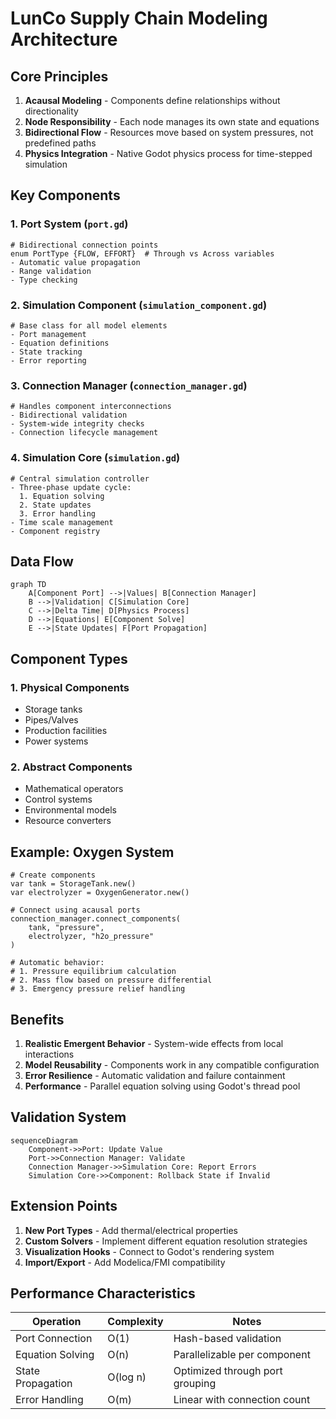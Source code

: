 # LunCo Supply Chain Modeling Architecture

## Core Principles
1. **Acausal Modeling** - Components define relationships without directionality
2. **Node Responsibility** - Each node manages its own state and equations
3. **Bidirectional Flow** - Resources move based on system pressures, not predefined paths
4. **Physics Integration** - Native Godot physics process for time-stepped simulation

## Key Components

### 1. Port System (`port.gd`)
```gdscript
# Bidirectional connection points
enum PortType {FLOW, EFFORT}  # Through vs Across variables
- Automatic value propagation
- Range validation
- Type checking
```

### 2. Simulation Component (`simulation_component.gd`)
```gdscript
# Base class for all model elements
- Port management
- Equation definitions
- State tracking
- Error reporting
```

### 3. Connection Manager (`connection_manager.gd`)
```gdscript
# Handles component interconnections
- Bidirectional validation
- System-wide integrity checks
- Connection lifecycle management
```

### 4. Simulation Core (`simulation.gd`)
```gdscript
# Central simulation controller
- Three-phase update cycle:
  1. Equation solving
  2. State updates
  3. Error handling
- Time scale management
- Component registry
```

## Data Flow

```mermaid
graph TD
    A[Component Port] -->|Values| B[Connection Manager]
    B -->|Validation| C[Simulation Core]
    C -->|Delta Time| D[Physics Process]
    D -->|Equations| E[Component Solve]
    E -->|State Updates| F[Port Propagation]
```

## Component Types

### 1. Physical Components
- Storage tanks
- Pipes/Valves
- Production facilities
- Power systems

### 2. Abstract Components
- Mathematical operators
- Control systems
- Environmental models
- Resource converters

## Example: Oxygen System
```gdscript
# Create components
var tank = StorageTank.new()
var electrolyzer = OxygenGenerator.new()

# Connect using acausal ports
connection_manager.connect_components(
    tank, "pressure",
    electrolyzer, "h2o_pressure"
)

# Automatic behavior:
# 1. Pressure equilibrium calculation
# 2. Mass flow based on pressure differential
# 3. Emergency pressure relief handling
```

## Benefits
1. **Realistic Emergent Behavior** - System-wide effects from local interactions
2. **Model Reusability** - Components work in any compatible configuration
3. **Error Resilience** - Automatic validation and failure containment
4. **Performance** - Parallel equation solving using Godot's thread pool

## Validation System
```mermaid
sequenceDiagram
    Component->>Port: Update Value
    Port->>Connection Manager: Validate
    Connection Manager->>Simulation Core: Report Errors
    Simulation Core->>Component: Rollback State if Invalid
```

## Extension Points
1. **New Port Types** - Add thermal/electrical properties
2. **Custom Solvers** - Implement different equation resolution strategies
3. **Visualization Hooks** - Connect to Godot's rendering system
4. **Import/Export** - Add Modelica/FMI compatibility

## Performance Characteristics
| Operation          | Complexity | Notes                          |
|---------------------|------------|--------------------------------|
| Port Connection     | O(1)       | Hash-based validation          |
| Equation Solving    | O(n)       | Parallelizable per component   |
| State Propagation    | O(log n)   | Optimized through port grouping|
| Error Handling      | O(m)       | Linear with connection count   | 